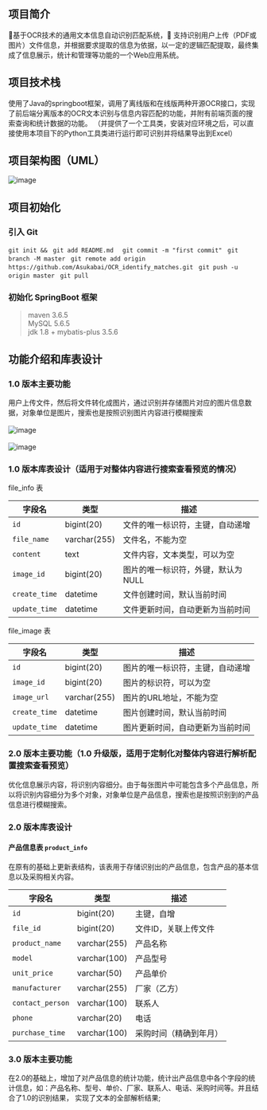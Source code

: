 ## 项目简介
🌈基于OCR技术的通用文本信息自动识别匹配系统，🙇 支持识别用户上传（PDF或图片）文件信息，并根据要求提取的信息为依据，以一定的逻辑匹配提取，最终集成了信息展示，统计和管理等功能的一个Web应用系统。

## 项目技术栈
使用了Java的springboot框架，调用了离线版和在线版两种开源OCR接口，实现了前后端分离版本的OCR文本识别与信息内容匹配的功能，并附有前端页面的搜索查询和统计数据的功能。
（并提供了一个工具类，安装对应环境之后，可以直接使用本项目下的Python工具类进行运行即可识别并将结果导出到Excel）

## 项目架构图（UML）

![image](https://github.com/user-attachments/assets/460973a1-6bf2-4bdb-9adf-2e5ca9e0e510)

## 项目初始化

### 引入 Git

```git init && ```
```git add README.md  ```
```git commit -m "first commit" ```
```git branch -M master ```
```git remote add origin https://github.com/Asukabai/OCR_identify_matches.git ```
```git push -u origin master ```
```git pull ```
### 初始化 SpringBoot 框架
<blockquote>
maven 3.6.5
<br>
MySQL 5.6.5
<br>
jdk 1.8 + mybatis-plus 3.5.6
</blockquote>

## 功能介绍和库表设计

### 1.0 版本主要功能
用户上传文件，然后将文件转化成图片，通过识别并存储图片对应的图片信息数据，对象单位是图片，搜索也是按照识别图片内容进行模糊搜索
<br><br> <!-- 插入两个换行符，增加文字与图片之间的空白 -->
![image](https://github.com/user-attachments/assets/34f05747-ee82-4715-9df9-1eb6b512beca)
<br><br> <!-- 插入两个换行符，增加文字与图片之间的空白 -->
![image](https://github.com/user-attachments/assets/423d39b0-a4b7-4da5-ae7d-faf8d8819113)
<br> <!-- 插入两个换行符，增加文字与图片之间的空白 -->
### 1.0 版本库表设计（适用于对整体内容进行搜索查看预览的情况）

file_info 表

| 字段名           | 类型           | 描述                               |
| ---------------- | -------------- | ---------------------------------- |
| `id`             | bigint(20)      | 文件的唯一标识符，主键，自动递增    |
| `file_name`      | varchar(255)    | 文件名，不能为空                   |
| `content`        | text           | 文件内容，文本类型，可以为空       |
| `image_id`       | bigint(20)      | 图片的唯一标识符，外键，默认为 NULL |
| `create_time`    | datetime        | 文件创建时间，默认当前时间         |
| `update_time`    | datetime        | 文件更新时间，自动更新为当前时间  |

file_image 表

| 字段名           | 类型           | 描述                               |
| ---------------- | -------------- | ---------------------------------- |
| `id`             | bigint(20)      | 图片的唯一标识符，主键，自动递增    |
| `image_id`       | bigint(20)      | 图片的标识符，可以为空              |
| `image_url`      | varchar(255)    | 图片的URL地址，不能为空            |
| `create_time`    | datetime        | 图片创建时间，默认当前时间         |
| `update_time`    | datetime        | 图片更新时间，自动更新为当前时间  |

### 2.0 版本主要功能（1.0 升级版，适用于定制化对整体内容进行解析配置搜索查看预览）
优化信息展示内容，将识别内容细分。由于每张图片中可能包含多个产品信息，所以将识别内容细分为多个对象，对象单位是产品信息，搜索也是按照识别到的产品信息进行模糊搜索。

### 2.0 版本库表设计

#### 产品信息表 `product_info`
在原有的基础上更新表结构，该表用于存储识别出的产品信息，包含产品的基本信息以及采购相关内容。

| 字段名           | 类型           | 描述                   |
| ---------------- | -------------- | ---------------------- |
| `id`             | bigint(20)      | 主键，自增              |
| `file_id`        | bigint(20)      | 文件ID，关联上传文件   |
| `product_name`   | varchar(255)    | 产品名称               |
| `model`          | varchar(100)    | 产品型号               |
| `unit_price`     | varchar(50)     | 产品单价               |
| `manufacturer`   | varchar(255)    | 厂家（乙方）           |
| `contact_person` | varchar(100)    | 联系人                 |
| `phone`          | varchar(20)     | 电话                   |
| `purchase_time`  | varchar(100)    | 采购时间（精确到年月） |


### 3.0 版本主要功能
在2.0的基础上，增加了对产品信息的统计功能，统计出产品信息中各个字段的统计信息，如：产品名称、型号、单价、厂家、联系人、电话、采购时间等。并且结合了1.0的识别结果，
实现了文本的全部解析结果;